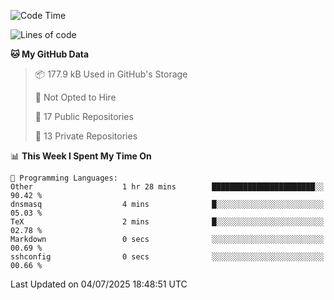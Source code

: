 <!--START_SECTION:waka-->
![Code Time](http://img.shields.io/badge/Code%20Time-1%2C118%20hrs%2015%20mins-blue)

![Lines of code](https://img.shields.io/badge/From%20Hello%20World%20I%27ve%20Written-224.9%20thousand%20lines%20of%20code-blue)

**🐱 My GitHub Data** 

> 📦 177.9 kB Used in GitHub's Storage 
 > 
> 🚫 Not Opted to Hire
 > 
> 📜 17 Public Repositories 
 > 
> 🔑 13 Private Repositories 
 > 
📊 **This Week I Spent My Time On** 

```text
💬 Programming Languages: 
Other                    1 hr 28 mins        ███████████████████████░░   90.42 % 
dnsmasq                  4 mins              █░░░░░░░░░░░░░░░░░░░░░░░░   05.03 % 
TeX                      2 mins              █░░░░░░░░░░░░░░░░░░░░░░░░   02.78 % 
Markdown                 0 secs              ░░░░░░░░░░░░░░░░░░░░░░░░░   00.69 % 
sshconfig                0 secs              ░░░░░░░░░░░░░░░░░░░░░░░░░   00.66 % 
```


 Last Updated on 04/07/2025 18:48:51 UTC
<!--END_SECTION:waka-->
